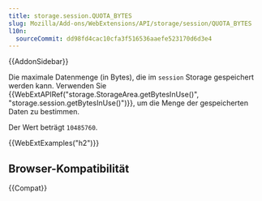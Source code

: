 ```yaml
---
title: storage.session.QUOTA_BYTES
slug: Mozilla/Add-ons/WebExtensions/API/storage/session/QUOTA_BYTES
l10n:
  sourceCommit: dd98fd4cac10cfa3f516536aaefe523170d6d3e4
---
```


{{AddonSidebar}}

Die maximale Datenmenge (in Bytes), die im `session` Storage gespeichert werden kann. Verwenden Sie {{WebExtAPIRef("storage.StorageArea.getBytesInUse()", "storage.session.getBytesInUse()")}}, um die Menge der gespeicherten Daten zu bestimmen.

Der Wert beträgt `10485760`.

{{WebExtExamples("h2")}}

## Browser-Kompatibilität

{{Compat}}
